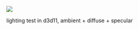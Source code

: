 
![](https://github.com/massitommi/test/ggif.gif)

lighting test in d3d11, ambient + diffuse + specular
